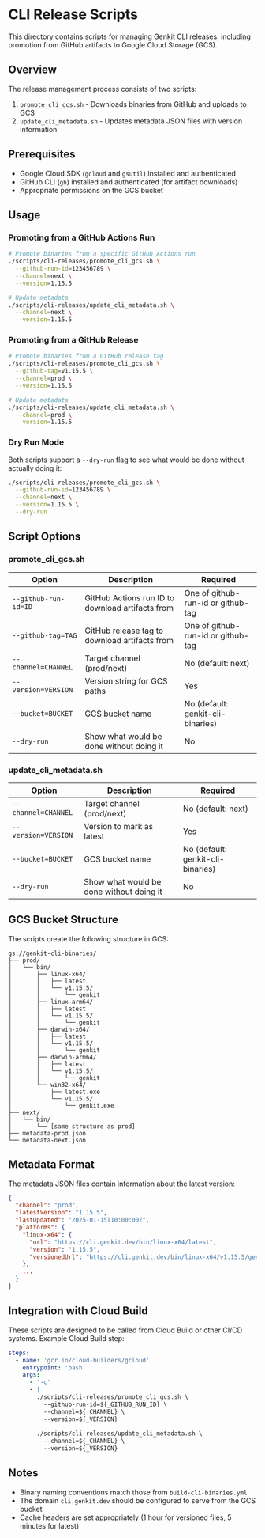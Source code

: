 # CLI Release Scripts

This directory contains scripts for managing Genkit CLI releases, including promotion from GitHub artifacts to Google Cloud Storage (GCS).

## Overview

The release management process consists of two scripts:
1. `promote_cli_gcs.sh` - Downloads binaries from GitHub and uploads to GCS
2. `update_cli_metadata.sh` - Updates metadata JSON files with version information

## Prerequisites

- Google Cloud SDK (`gcloud` and `gsutil`) installed and authenticated
- GitHub CLI (`gh`) installed and authenticated (for artifact downloads)
- Appropriate permissions on the GCS bucket

## Usage

### Promoting from a GitHub Actions Run

```bash
# Promote binaries from a specific GitHub Actions run
./scripts/cli-releases/promote_cli_gcs.sh \
  --github-run-id=123456789 \
  --channel=next \
  --version=1.15.5

# Update metadata
./scripts/cli-releases/update_cli_metadata.sh \
  --channel=next \
  --version=1.15.5
```

### Promoting from a GitHub Release

```bash
# Promote binaries from a GitHub release tag
./scripts/cli-releases/promote_cli_gcs.sh \
  --github-tag=v1.15.5 \
  --channel=prod \
  --version=1.15.5

# Update metadata
./scripts/cli-releases/update_cli_metadata.sh \
  --channel=prod \
  --version=1.15.5
```

### Dry Run Mode

Both scripts support a `--dry-run` flag to see what would be done without actually doing it:

```bash
./scripts/cli-releases/promote_cli_gcs.sh \
  --github-run-id=123456789 \
  --channel=next \
  --version=1.15.5 \
  --dry-run
```

## Script Options

### promote_cli_gcs.sh

| Option | Description | Required |
|--------|-------------|----------|
| `--github-run-id=ID` | GitHub Actions run ID to download artifacts from | One of github-run-id or github-tag |
| `--github-tag=TAG` | GitHub release tag to download artifacts from | One of github-run-id or github-tag |
| `--channel=CHANNEL` | Target channel (prod/next) | No (default: next) |
| `--version=VERSION` | Version string for GCS paths | Yes |
| `--bucket=BUCKET` | GCS bucket name | No (default: genkit-cli-binaries) |
| `--dry-run` | Show what would be done without doing it | No |

### update_cli_metadata.sh

| Option | Description | Required |
|--------|-------------|----------|
| `--channel=CHANNEL` | Target channel (prod/next) | No (default: next) |
| `--version=VERSION` | Version to mark as latest | Yes |
| `--bucket=BUCKET` | GCS bucket name | No (default: genkit-cli-binaries) |
| `--dry-run` | Show what would be done without doing it | No |

## GCS Bucket Structure

The scripts create the following structure in GCS:

```
gs://genkit-cli-binaries/
├── prod/
│   └── bin/
│       ├── linux-x64/
│       │   ├── latest
│       │   └── v1.15.5/
│       │       └── genkit
│       ├── linux-arm64/
│       │   ├── latest
│       │   └── v1.15.5/
│       │       └── genkit
│       ├── darwin-x64/
│       │   ├── latest
│       │   └── v1.15.5/
│       │       └── genkit
│       ├── darwin-arm64/
│       │   ├── latest
│       │   └── v1.15.5/
│       │       └── genkit
│       └── win32-x64/
│           ├── latest.exe
│           └── v1.15.5/
│               └── genkit.exe
├── next/
│   └── bin/
│       └── [same structure as prod]
├── metadata-prod.json
└── metadata-next.json
```

## Metadata Format

The metadata JSON files contain information about the latest version:

```json
{
  "channel": "prod",
  "latestVersion": "1.15.5",
  "lastUpdated": "2025-01-15T10:00:00Z",
  "platforms": {
    "linux-x64": {
      "url": "https://cli.genkit.dev/bin/linux-x64/latest",
      "version": "1.15.5",
      "versionedUrl": "https://cli.genkit.dev/bin/linux-x64/v1.15.5/genkit"
    },
    ...
  }
}
```

## Integration with Cloud Build

These scripts are designed to be called from Cloud Build or other CI/CD systems. Example Cloud Build step:

```yaml
steps:
  - name: 'gcr.io/cloud-builders/gcloud'
    entrypoint: 'bash'
    args:
      - '-c'
      - |
        ./scripts/cli-releases/promote_cli_gcs.sh \
          --github-run-id=${_GITHUB_RUN_ID} \
          --channel=${_CHANNEL} \
          --version=${_VERSION}
        
        ./scripts/cli-releases/update_cli_metadata.sh \
          --channel=${_CHANNEL} \
          --version=${_VERSION}
```

## Notes

- Binary naming conventions match those from `build-cli-binaries.yml`
- The domain `cli.genkit.dev` should be configured to serve from the GCS bucket
- Cache headers are set appropriately (1 hour for versioned files, 5 minutes for latest)